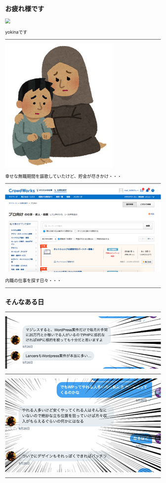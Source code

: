 ## お疲れ様です

![](https://avatars0.githubusercontent.com/u/4452841?s=100&v=4)

yokinaです

---

![](https://raw.githubusercontent.com/kaeruko/shinjuku-mokumoku/pitchtest/assets/images/nanmin.png)

幸せな無職期間を謳歌していたけど、貯金が尽きかけ・・・

---

![](https://raw.githubusercontent.com/kaeruko/shinjuku-mokumoku/pitchtest/assets/images/pin3.png)

内職の仕事を探す日々・・・

---

## そんなある日

---

![](https://raw.githubusercontent.com/kaeruko/shinjuku-mokumoku/pitchtest/assets/images/pin1.png)

---

![](https://raw.githubusercontent.com/kaeruko/shinjuku-mokumoku/pitchtest/assets/images/pin2.png)

---


